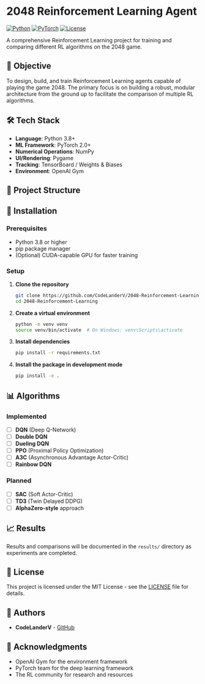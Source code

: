 # 2048 Reinforcement Learning Agent

[![Python](https://img.shields.io/badge/Python-3.8%2B-blue.svg)](https://www.python.org/)
[![PyTorch](https://img.shields.io/badge/PyTorch-2.0%2B-red.svg)](https://pytorch.org/)
[![License](https://img.shields.io/badge/License-MIT-green.svg)](LICENSE)

A comprehensive Reinforcement Learning project for training and comparing different RL algorithms on the 2048 game.

## 🎯 Objective

To design, build, and train Reinforcement Learning agents capable of playing the game 2048. The primary focus is on building a robust, modular architecture from the ground up to facilitate the comparison of multiple RL algorithms.


## 🛠️ Tech Stack

- **Language**: Python 3.8+
- **ML Framework**: PyTorch 2.0+
- **Numerical Operations**: NumPy
- **UI/Rendering**: Pygame
- **Tracking**: TensorBoard / Weights & Biases
- **Environment**: OpenAI Gym

## 📁 Project Structure


## 🔧 Installation

### Prerequisites

- Python 3.8 or higher
- pip package manager
- (Optional) CUDA-capable GPU for faster training

### Setup

1. **Clone the repository**
   ```bash
   git clone https://github.com/CodeLanderV/2048-Reinforcement-Learning.git
   cd 2048-Reinforcement-Learning
   ```

2. **Create a virtual environment**
   ```bash
   python -m venv venv
   source venv/bin/activate  # On Windows: venv\Scripts\activate
   ```

3. **Install dependencies**
   ```bash
   pip install -r requirements.txt
   ```

4. **Install the package in development mode**
   ```bash
   pip install -e .
   ```


## 📊 Algorithms

### Implemented
- [ ] **DQN** (Deep Q-Network)
- [ ] **Double DQN**
- [ ] **Dueling DQN**
- [ ] **PPO** (Proximal Policy Optimization)
- [ ] **A3C** (Asynchronous Advantage Actor-Critic)
- [ ] **Rainbow DQN**

### Planned
- [ ] **SAC** (Soft Actor-Critic)
- [ ] **TD3** (Twin Delayed DDPG)
- [ ] **AlphaZero-style** approach

## 📈 Results

Results and comparisons will be documented in the `results/` directory as experiments are completed.


## 📝 License

This project is licensed under the MIT License - see the [LICENSE](LICENSE) file for details.


## 👥 Authors

- **CodeLanderV** - [GitHub](https://github.com/CodeLanderV)

## 🙏 Acknowledgments

- OpenAI Gym for the environment framework
- PyTorch team for the deep learning framework
- The RL community for research and resources
